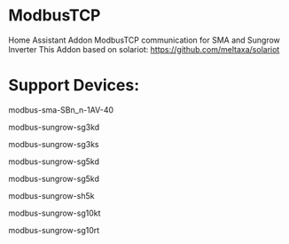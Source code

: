 # ModbusTCP
Home Assistant Addon ModbusTCP communication for SMA and Sungrow Inverter
This Addon based on solariot:
https://github.com/meltaxa/solariot

# Support Devices:
modbus-sma-SBn_n-1AV-40

modbus-sungrow-sg3kd

modbus-sungrow-sg3ks

modbus-sungrow-sg5kd

modbus-sungrow-sg5kd

modbus-sungrow-sh5k

modbus-sungrow-sg10kt

modbus-sungrow-sg10rt
